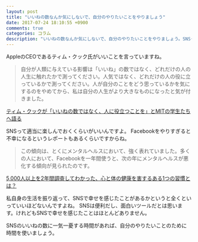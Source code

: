 ```yaml
---
layout: post
title: "いいねの数なんか気にしないで、自分のやりたいことをやりましょう"
date: 2017-07-24 18:10:55 +0900
comments: true
categories: コラム
description: "いいねの数なんか気にしないで、自分のやりたいことをやりましょう。SNSって適当に楽しんでおくくらいがいいんですよ。Facebookをやりすぎると不幸になるというレポートもあるくらいですからね。"
---
```


AppleのCEOであるティム・クック氏がいいことを言っていますね。

> 自分が人類に与えている影響は「いいね」の数ではなく、どれだけの人の人生に触れたかで測ってください。人気ではなく、どれだけの人の役に立っているかで測ってください。人が自分のことをどう思っているかを気にするのをやめてから、私は自分の人生がより大きなものになったと気が付きました。

<a href="https://www.lifehacker.jp/2017/07/170723_message-from-tim-cook.html" target="_blank">ティム・クックが「いいねの数ではなく、人に役立つことを」とMITの学生たちへ語る</a>

SNSって適当に楽しんでおくくらいがいいんですよ。
Facebookをやりすぎると不幸になるというレポートもあるくらいですからね。

> この傾向は、とくにメンタルヘルスにおいて、強く表れていました。多くの人において、Facebookを一年間使うと、次の年にメンタルヘルスが悪化する傾向が見られたのです。

<a href="https://www.lifehacker.jp/2017/07/170719_study-of-shows-this-activity-destroys-you.html" target="_blank">5,000人以上を2年間調査してわかった、心と体の健康を害するある1つの習慣とは？</a>

私自身の生活を振り返って、SNSで幸せを感じたことがあるかというと全くといっていいほどないんですよね。
SNSは便利だし、面白いツールだとは思います。けれどもSNSで幸せを感じたことはほとんどありません。

SNSのいいねの数に一気一憂する時間があれば、自分のやりたいことのために時間を使いましょう。
